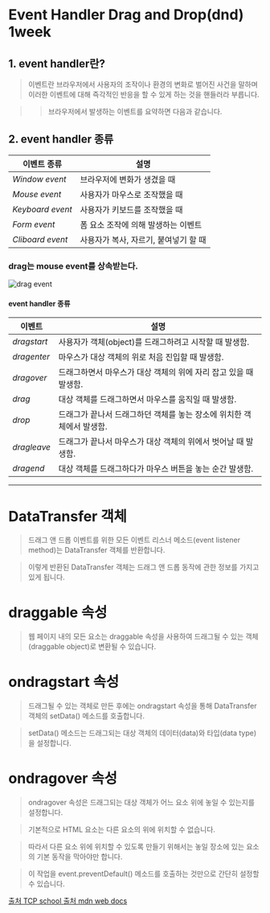 # Event Handler Drag and Drop(dnd) 1week

## 1. event handler란?

> 이벤트란 브라우저에서 사용자의 조작이나 환경의 변화로 벌어진 사건을 말하며 이러한 이벤트에 대해 즉각적인 반응을 할 수 있게 하는 것을 핸들러라 부릅니다.

>> 브라우저에서 발생하는 이벤트를 요약하면 다음과 같습니다.

## 2. event handler 종류

| 이벤트 종류|설명 |
|----|---|
| *Window event* | 브라우저에 변화가 생겼을 때 | 
| *Mouse event* | 사용자가 마우스로 조작했을 때 | 
| *Keyboard event* | 사용자가 키보드를 조작했을 때 | 
| *Form event* | 폼 요소 조작에 의해 발생하는 이벤트 | 
| *Cliboard event* | 사용자가 복사, 자르기, 붙여넣기 할 때 | 

### drag는 mouse event를 상속받는다.
![drag event](https://user-images.githubusercontent.com/42566975/192132079-f8ea59ca-7932-436e-a2f6-3c72328000d7.png)

#### event handler 종류

| 이벤트|설명 |
|----|---|
| *dragstart* | 사용자가 객체(object)를 드래그하려고 시작할 때 발생함. | 
| *dragenter* | 마우스가 대상 객체의 위로 처음 진입할 때 발생함. | 
| *dragover* | 드래그하면서 마우스가 대상 객체의 위에 자리 잡고 있을 때 발생함. | 
| *drag* | 대상 객체를 드래그하면서 마우스를 움직일 때 발생함. | 
| *drop* | 드래그가 끝나서 드래그하던 객체를 놓는 장소에 위치한 객체에서 발생함. | 
| *dragleave* | 드래그가 끝나서 마우스가 대상 객체의 위에서 벗어날 때 발생함. | 
| *dragend* | 대상 객체를 드래그하다가 마우스 버튼을 놓는 순간 발생함. | 


<hr/>

# DataTransfer 객체

>드래그 앤 드롭 이벤트를 위한 모든 이벤트 리스너 메소드(event listener method)는 DataTransfer 객체를 반환합니다.

>이렇게 반환된 DataTransfer 객체는 드래그 앤 드롭 동작에 관한 정보를 가지고 있게 됩니다.

# draggable 속성

>웹 페이지 내의 모든 요소는 draggable 속성을 사용하여 드래그될 수 있는 객체(draggable object)로 변환될 수 있습니다.

# ondragstart 속성

>드래그될 수 있는 객체로 만든 후에는 ondragstart 속성을 통해 DataTransfer 객체의 setData() 메소드를 호출합니다.

>setData() 메소드는 드래그되는 대상 객체의 데이터(data)와 타입(data type)을 설정합니다.

# ondragover 속성

>ondragover 속성은 드래그되는 대상 객체가 어느 요소 위에 놓일 수 있는지를 설정합니다.

>기본적으로 HTML 요소는 다른 요소의 위에 위치할 수 없습니다.

>따라서 다른 요소 위에 위치할 수 있도록 만들기 위해서는 놓일 장소에 있는 요소의 기본 동작을 막아야만 합니다.

>이 작업을 event.preventDefault() 메소드를 호출하는 것만으로 간단히 설정할 수 있습니다.

<a href="http://www.tcpschool.com/html/html5_api_dragAndDrop" >출처 TCP school </a>
<a href="https://developer.mozilla.org/en-US/docs/Web/API/DragEvent/dataTransfer" >출처 mdn web docs </a>

